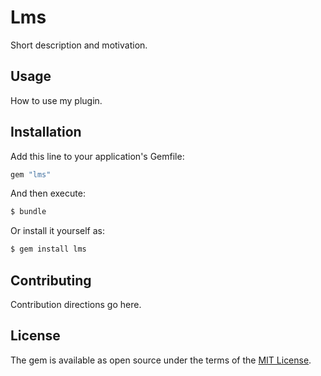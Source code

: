# Lms
Short description and motivation.

## Usage
How to use my plugin.

## Installation
Add this line to your application's Gemfile:

```ruby
gem "lms"
```

And then execute:
```bash
$ bundle
```

Or install it yourself as:
```bash
$ gem install lms
```

## Contributing
Contribution directions go here.

## License
The gem is available as open source under the terms of the [MIT License](https://opensource.org/licenses/MIT).
